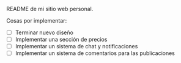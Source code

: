 README de mi sitio web personal.

Cosas por implementar:

- [ ] Terminar nuevo diseño
- [ ] Implementar una sección de precios
- [ ] Implementar un sistema de chat y notificaciones
- [ ] Implementar un sistema de comentarios para las publicaciones
